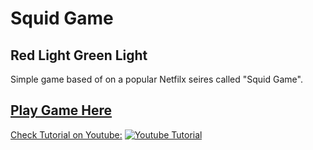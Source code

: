 # Squid Game
## Red Light Green Light

Simple game based of on a popular Netfilx seires called "Squid Game".

## [Play Game Here](https://github.com/Palak225/SquidGame)

[Check Tutorial on Youtube:]((https://www.youtube.com/watch?v=fbgMPwzxloE))
[![Youtube Tutorial](img/preview.png)](https://www.youtube.com/watch?v=fbgMPwzxloE)